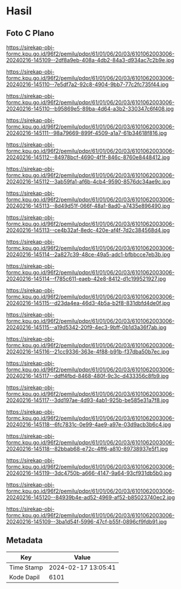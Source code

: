 # Hasil

## Foto C Plano

https://sirekap-obj-formc.kpu.go.id/96f2/pemilu/pdpr/61/01/06/20/03/6101062003006-20240216-145109--2df8a9eb-408a-4db2-84a3-d934ac7c2b9e.jpg

https://sirekap-obj-formc.kpu.go.id/96f2/pemilu/pdpr/61/01/06/20/03/6101062003006-20240216-145110--7e5df7a2-92c8-4904-9bb7-77c2fc735f44.jpg

https://sirekap-obj-formc.kpu.go.id/96f2/pemilu/pdpr/61/01/06/20/03/6101062003006-20240216-145110--b95869e5-89ba-4d64-a3b2-330347c6f408.jpg

https://sirekap-obj-formc.kpu.go.id/96f2/pemilu/pdpr/61/01/06/20/03/6101062003006-20240216-145111--98a79669-899f-4509-a1a7-61b34618f816.jpg

https://sirekap-obj-formc.kpu.go.id/96f2/pemilu/pdpr/61/01/06/20/03/6101062003006-20240216-145112--84978bcf-4690-4f1f-846c-8760e8448412.jpg

https://sirekap-obj-formc.kpu.go.id/96f2/pemilu/pdpr/61/01/06/20/03/6101062003006-20240216-145112--3ab59fa1-af6b-4cb4-9590-8576dc34ae9c.jpg

https://sirekap-obj-formc.kpu.go.id/96f2/pemilu/pdpr/61/01/06/20/03/6101062003006-20240216-145113--8d49d51f-066f-48a1-8ad0-a7435e896490.jpg

https://sirekap-obj-formc.kpu.go.id/96f2/pemilu/pdpr/61/01/06/20/03/6101062003006-20240216-145113--ce4b32af-8edc-420e-af4f-7d2c384568d4.jpg

https://sirekap-obj-formc.kpu.go.id/96f2/pemilu/pdpr/61/01/06/20/03/6101062003006-20240216-145114--2a827c39-48ce-49a5-adc1-bfbbcce7eb3b.jpg

https://sirekap-obj-formc.kpu.go.id/96f2/pemilu/pdpr/61/01/06/20/03/6101062003006-20240216-145114--f785c611-eaeb-42e8-8412-d1c199521927.jpg

https://sirekap-obj-formc.kpu.go.id/96f2/pemilu/pdpr/61/01/06/20/03/6101062003006-20240216-145115--d23da4ea-46d3-4b5a-b2f8-831dbfd4de0f.jpg

https://sirekap-obj-formc.kpu.go.id/96f2/pemilu/pdpr/61/01/06/20/03/6101062003006-20240216-145115--a19d5342-20f9-4ec3-9bff-0b1d3a36f7ab.jpg

https://sirekap-obj-formc.kpu.go.id/96f2/pemilu/pdpr/61/01/06/20/03/6101062003006-20240216-145116--21cc9336-363e-4f88-b91b-f37dba50b7ec.jpg

https://sirekap-obj-formc.kpu.go.id/96f2/pemilu/pdpr/61/01/06/20/03/6101062003006-20240216-145117--ddff4fbd-8468-480f-9c3c-d433356c8fb9.jpg

https://sirekap-obj-formc.kpu.go.id/96f2/pemilu/pdpr/61/01/06/20/03/6101062003006-20240216-145117--3dd197ae-4d93-4ab1-925b-be585e31a7f8.jpg

https://sirekap-obj-formc.kpu.go.id/96f2/pemilu/pdpr/61/01/06/20/03/6101062003006-20240216-145118--6fc7831c-0e99-4ae9-a97e-03d9acb3b6c4.jpg

https://sirekap-obj-formc.kpu.go.id/96f2/pemilu/pdpr/61/01/06/20/03/6101062003006-20240216-145118--82bbab68-e72c-4ff6-a810-89738937e5f1.jpg

https://sirekap-obj-formc.kpu.go.id/96f2/pemilu/pdpr/61/01/06/20/03/6101062003006-20240216-145119--3dc4750b-a666-4147-9a64-93cf931db5b0.jpg

https://sirekap-obj-formc.kpu.go.id/96f2/pemilu/pdpr/61/01/06/20/03/6101062003006-20240216-145120--84939b4e-ad52-4969-af52-b85023740ec2.jpg

https://sirekap-obj-formc.kpu.go.id/96f2/pemilu/pdpr/61/01/06/20/03/6101062003006-20240216-145109--3ba1d54f-5996-47cf-b55f-0896cf9fdb91.jpg


## Metadata

| Key        | Value               |
| ---------- | ------------------- |
| Time Stamp | 2024-02-17 13:05:41 |
| Kode Dapil | 6101                |



